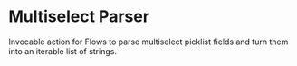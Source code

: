 # Multiselect Parser

Invocable action for Flows to parse multiselect picklist fields and turn them into an iterable list of strings.
